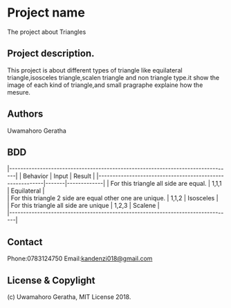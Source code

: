 # Project name

The project about Triangles

## Project description.
This project is about different types of triangle like equilateral triangle,isosceles triangle,scalen triangle and non triangle type.it show the image of each kind of triangle,and small pragraphe explaine how the mesure.

## Authors

Uwamahoro Geratha

## BDD

|--------------------------------------------------------------------------------|
| Behavior                                                 | Input | Result      |
|----------------------------------------------------------|-------|-------------|
| For this triangle all side are equal.                    | 1,1,1 | Equilateral |   
| For this triangle 2 side are equal other one are unique. | 1,1,2 | Isosceles   |  
| For this triangle all side are unique                    | 1,2,3 | Scalene     |   
|--------------------------------------------------------------------------------|

## Contact

Phone:0783124750
Email:kandenzi018@gmail.com

## License & Copylight

(c) Uwamahoro Geratha, MIT License 2018.
